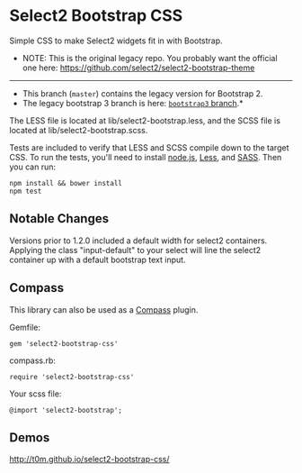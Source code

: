 # Select2 Bootstrap CSS

Simple CSS to make Select2 widgets fit in with Bootstrap.  

* NOTE: This is the original legacy repo. You probably want the official one here: https://github.com/select2/select2-bootstrap-theme

--------------------------------------------------



* This branch (`master`) contains the legacy version for Bootstrap 2.  
* The legacy bootstrap 3 branch is here: [`bootstrap3` branch](https://github.com/t0m/select2-bootstrap-css/tree/bootstrap3).*

The LESS file is located at lib/select2-bootstrap.less, and the SCSS file is located at lib/select2-bootstrap.scss.

Tests are included to verify that LESS and SCSS compile down to the target CSS. To run the tests, you'll need to install [node.js](http://nodejs.org/), [Less](http://lesscss.org/), and [SASS](http://sass-lang.com/). Then you can run:

    npm install && bower install
    npm test

## Notable Changes

Versions prior to 1.2.0 included a default width for select2 containers. Applying the class "input-default" to your select will line the select2 container up with a default bootstrap text input.

## Compass

This library can also be used as a [Compass](http://compass-style.org/) plugin.

Gemfile:

    gem 'select2-bootstrap-css'

compass.rb:

    require 'select2-bootstrap-css'

Your scss file:

    @import 'select2-bootstrap';

## Demos

http://t0m.github.io/select2-bootstrap-css/
